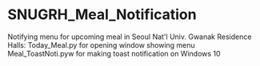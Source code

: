 # SNUGRH_Meal_Notification
Notifying menu for upcoming meal in Seoul Nat'l Univ. Gwanak Residence Halls:
  Today_Meal.py for opening window showing menu
  Meal_ToastNoti.pyw for making toast notification on Windows 10
